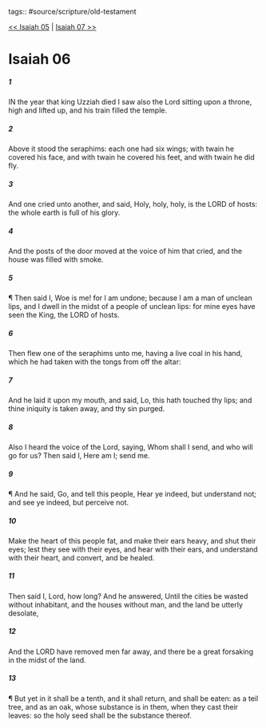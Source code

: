 tags:: #source/scripture/old-testament

[<< Isaiah 05](source/scripture/old-testament/23_Isaiah/Isaiah_05.md) | [Isaiah 07 >>](source/scripture/old-testament/23_Isaiah/Isaiah_07.md)

# Isaiah 06

##### 1

IN the year that king Uzziah died I saw also the Lord sitting upon a throne, high and lifted up, and his train filled the temple.

##### 2

Above it stood the seraphims: each one had six wings; with twain he covered his face, and with twain he covered his feet, and with twain he did fly.

##### 3

And one cried unto another, and said, Holy, holy, holy, is the LORD of hosts: the whole earth is full of his glory.

##### 4

And the posts of the door moved at the voice of him that cried, and the house was filled with smoke.

##### 5

¶ Then said I, Woe is me! for I am undone; because I am a man of unclean lips, and I dwell in the midst of a people of unclean lips: for mine eyes have seen the King, the LORD of hosts.

##### 6

Then flew one of the seraphims unto me, having a live coal in his hand, which he had taken with the tongs from off the altar:

##### 7

And he laid it upon my mouth, and said, Lo, this hath touched thy lips; and thine iniquity is taken away, and thy sin purged.

##### 8

Also I heard the voice of the Lord, saying, Whom shall I send, and who will go for us? Then said I, Here am I; send me.

##### 9

¶ And he said, Go, and tell this people, Hear ye indeed, but understand not; and see ye indeed, but perceive not.

##### 10

Make the heart of this people fat, and make their ears heavy, and shut their eyes; lest they see with their eyes, and hear with their ears, and understand with their heart, and convert, and be healed.

##### 11

Then said I, Lord, how long? And he answered, Until the cities be wasted without inhabitant, and the houses without man, and the land be utterly desolate,

##### 12

And the LORD have removed men far away, and there be a great forsaking in the midst of the land.

##### 13

¶ But yet in it shall be a tenth, and it shall return, and shall be eaten: as a teil tree, and as an oak, whose substance is in them, when they cast their leaves: so the holy seed shall be the substance thereof.
